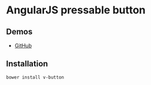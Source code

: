 # AngularJS pressable button

## Demos
  - [GitHub](http://lukaszwatroba.github.io/v-button)

## Installation
```shell
bower install v-button
```
